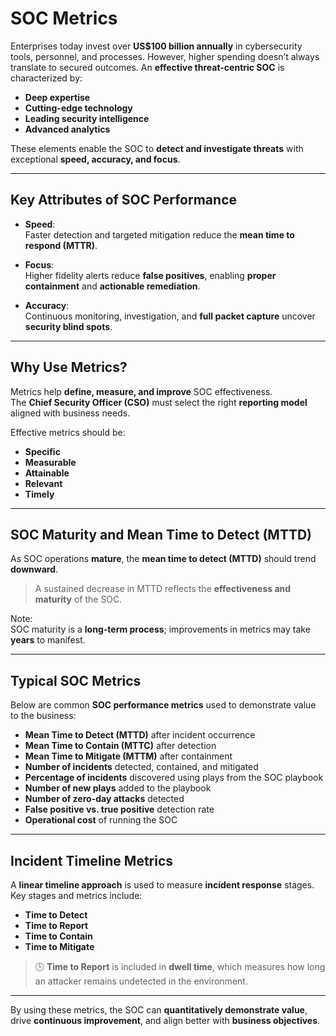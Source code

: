 # SOC Metrics

Enterprises today invest over **US$100 billion annually** in cybersecurity tools, personnel, and processes. However, higher spending doesn’t always translate to secured outcomes. An **effective threat-centric SOC** is characterized by:

- **Deep expertise**
- **Cutting-edge technology**
- **Leading security intelligence**
- **Advanced analytics**

These elements enable the SOC to **detect and investigate threats** with exceptional **speed, accuracy, and focus**.

---

## Key Attributes of SOC Performance

- **Speed**:  
  Faster detection and targeted mitigation reduce the **mean time to respond (MTTR)**.

- **Focus**:  
  Higher fidelity alerts reduce **false positives**, enabling **proper containment** and **actionable remediation**.

- **Accuracy**:  
  Continuous monitoring, investigation, and **full packet capture** uncover **security blind spots**.

---

## Why Use Metrics?

Metrics help **define, measure, and improve** SOC effectiveness.  
The **Chief Security Officer (CSO)** must select the right **reporting model** aligned with business needs.

Effective metrics should be:

- **Specific**
- **Measurable**
- **Attainable**
- **Relevant**
- **Timely**  

---

## SOC Maturity and Mean Time to Detect (MTTD)

As SOC operations **mature**, the **mean time to detect (MTTD)** should trend **downward**.  
> A sustained decrease in MTTD reflects the **effectiveness and maturity** of the SOC.

Note:  
SOC maturity is a **long-term process**; improvements in metrics may take **years** to manifest.

---

## Typical SOC Metrics

Below are common **SOC performance metrics** used to demonstrate value to the business:

- **Mean Time to Detect (MTTD)** after incident occurrence
- **Mean Time to Contain (MTTC)** after detection
- **Mean Time to Mitigate (MTTM)** after containment
- **Number of incidents** detected, contained, and mitigated
- **Percentage of incidents** discovered using plays from the SOC playbook
- **Number of new plays** added to the playbook
- **Number of zero-day attacks** detected
- **False positive vs. true positive** detection rate
- **Operational cost** of running the SOC

---

## Incident Timeline Metrics

A **linear timeline approach** is used to measure **incident response** stages.  
Key stages and metrics include:

- **Time to Detect**
- **Time to Report**
- **Time to Contain**
- **Time to Mitigate**

> 🕒 **Time to Report** is included in **dwell time**, which measures how long an attacker remains undetected in the environment.

---

By using these metrics, the SOC can **quantitatively demonstrate value**, drive **continuous improvement**, and align better with **business objectives**.
